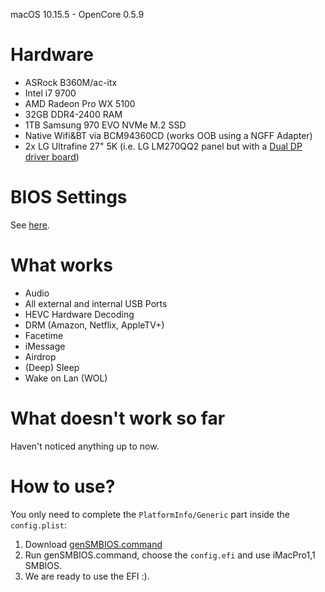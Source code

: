 
macOS 10.15.5 - OpenCore 0.5.9

# Hardware

- ASRock B360M/ac-itx
- Intel i7 9700
- AMD Radeon Pro WX 5100
- 32GB DDR4-2400 RAM
- 1TB Samsung 970 EVO NVMe M.2 SSD
- Native Wifi&BT via BCM94360CD (works OOB using a NGFF Adapter)
- 2x LG Ultrafine 27" 5K (i.e. LG LM270QQ2 panel but with a [Dual DP driver board](https://www.aliexpress.com/wholesale?SearchText=lm270qq2&opensearch=true)) 

# BIOS Settings

See [here](https://dortania.github.io/OpenCore-Desktop-Guide/config.plist/coffee-lake.html#intel-bios-settings).

# What works

- Audio
- All external and internal USB Ports 
- HEVC Hardware Decoding
- DRM (Amazon, Netflix, AppleTV+)
- Facetime
- iMessage
- Airdrop
- (Deep) Sleep
- Wake on Lan (WOL)

# What doesn't work so far

Haven't noticed anything up to now.

# How to use?

You only need to complete the `PlatformInfo/Generic` part inside the
`config.plist`:

1. Download [genSMBIOS.command](https://github.com/corpnewt/GenSMBIOS)
2. Run genSMBIOS.command, choose the `config.efi` and use iMacPro1,1 SMBIOS.  
3. We are ready to use the EFI :).
